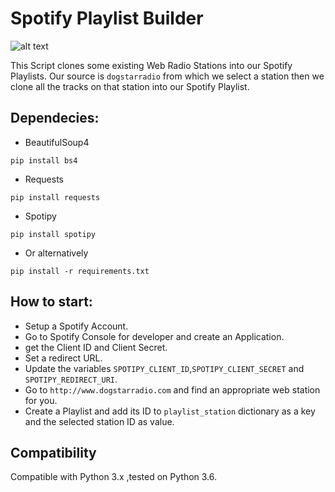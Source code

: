Spotify Playlist Builder
==================

![alt text](https://img.shields.io/badge/python-3.6-green.svg "Python3.6")

This Script clones some existing Web Radio Stations into our Spotify Playlists.
Our source is ```dogstarradio``` from which we select a station then we clone all the tracks on that station into our Spotify Playlist. 

Dependecies:
-------------
* BeautifulSoup4

```pip install bs4```

* Requests

```pip install requests```

* Spotipy

```pip install spotipy```

* Or alternatively

```pip install -r requirements.txt```

How to start:
-------------

* Setup a Spotify Account.
* Go to Spotify Console for developer and create an Application.
* get the Client ID and Client Secret.
* Set a redirect URL.
* Update the variables ```SPOTIPY_CLIENT_ID```,```SPOTIPY_CLIENT_SECRET``` and ```SPOTIPY_REDIRECT_URI```.
* Go to ```http://www.dogstarradio.com``` and find an appropriate web station for you.
* Create a Playlist and add its ID to ```playlist_station``` dictionary as a key and the selected station ID as value.

Compatibility
-------------

Compatible with Python 3.x ,tested  on Python 3.6.

